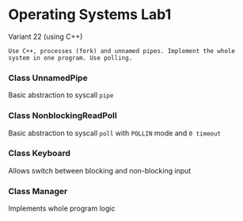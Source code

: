 # Operating Systems Lab1

Variant 22 (using C++)

```text
Use C++, processes (fork) and unnamed pipes. Implement the whole 
system in one program. Use polling.
```

### Class UnnamedPipe

Basic abstraction to syscall `pipe`

### Class NonblockingReadPoll

Basic abstraction to syscall `poll` with `POLLIN` mode and `0 timeout`

### Class Keyboard

Allows switch between blocking and non-blocking input

### Class Manager

Implements whole program logic
